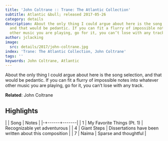 ```yaml
---
title: 'John Coltrane :: Trane: The Atlantic Collection'
subtitle: Atlantic &bull; released 2017-05-26
category: details
description: About the only thing I could argue about here is the song selection,
  and that would be pedantic. If you can fit a flurry of impossible notes into whatever
  other music you are playing, go for it, you can’t lose with any track.
author: jclacking
image:
  src: details/2017/john-coltrane.jpg
index: 'Trane: The Atlantic Collection, John Coltrane'
tags: ''
keywords: John Coltrane, Atlantic
---
```

About the only thing I could argue about here is the song selection, and that would be pedantic. If you can fit a flurry of impossible notes into whatever other music you are playing, go for it, you can’t lose with any track.<!--more-->

**Related**: John Coltrane

## Highlights

| | Song | Notes |
|-+------+-------|
| 1 | My Favorite Things (Pt. 1) | Recognizable yet adventurous |
| 4 | Giant Steps | Dissertations have been written about this composition |
| 7 | Naima | Sparse and thoughtful |

